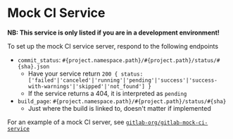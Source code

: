# Mock CI Service

**NB: This service is only listed if you are in a development environment!**

To set up the mock CI service server, respond to the following endpoints

- `commit_status`: `#{project.namespace.path}/#{project.path}/status/#{sha}.json`
  - Have your service return `200 { status: ['failed'|'canceled'|'running'|'pending'|'success'|'success-with-warnings'|'skipped'|'not_found'] }`
  - If the service returns a 404, it is interpreted as `pending`
- `build_page`: `#{project.namespace.path}/#{project.path}/status/#{sha}`
  - Just where the build is linked to, doesn't matter if implemented

For an example of a mock CI server, see [`gitlab-org/gitlab-mock-ci-service`](https://gitlab.com/gitlab-org/gitlab-mock-ci-service)
